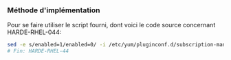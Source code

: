 ### Méthode d'implémentation
Pour se faire utiliser le script fourni, dont voici le code source concernant HARDE-RHEL-044:
```bash
sed -e s/enabled=1/enabled=0/ -i /etc/yum/pluginconf.d/subscription-manager.conf
# Fin: HARDE-RHEL-44
```
